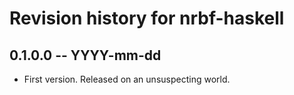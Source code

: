 # Revision history for nrbf-haskell

## 0.1.0.0 -- YYYY-mm-dd

* First version. Released on an unsuspecting world.

